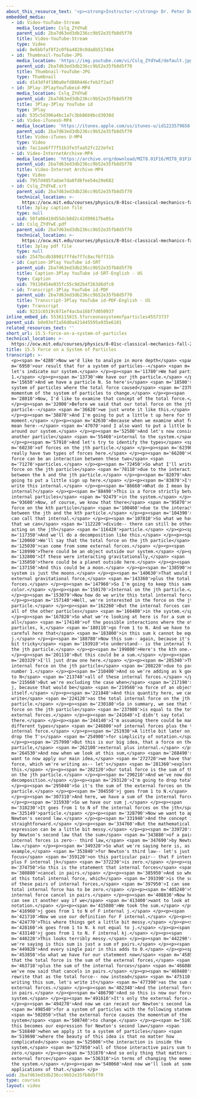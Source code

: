 ```yaml
---
about_this_resource_text: '<p><strong>Instructor:</strong> Dr. Peter Dourmashkin</p>'
embedded_media:
  - id: Video-YouTube-Stream
    media_location: Cslq_ZYdYwE
    parent_uid: 2ba7d63ed3db236cc9b52e35fb8d5f70
    title: Video-YouTube-Stream
    type: Video
    uid: 0e6bbfaf8f2c0f6a4828c0da8b517404
  - id: Thumbnail-YouTube-JPG
    media_location: 'https://img.youtube.com/vi/Cslq_ZYdYwE/default.jpg'
    parent_uid: 2ba7d63ed3db236cc9b52e35fb8d5f70
    title: Thumbnail-YouTube-JPG
    type: Thumbnail
    uid: d143df4f100a0efd880446cfeb2f2ad7
  - id: 3Play-3PlayYouTubeid-MP4
    media_location: Cslq_ZYdYwE
    parent_uid: 2ba7d63ed3db236cc9b52e35fb8d5f70
    title: 3Play-3Play YouTube id
    type: 3Play
    uid: 535c5d396a4bc1a7c3bb86b9bcd3030d
  - id: Video-iTunesU-MP4
    media_location: 'https://itunes.apple.com/us/itunes-u/id1223579658'
    parent_uid: 2ba7d63ed3db236cc9b52e35fb8d5f70
    title: Video-iTunes U-MP4
    type: Video
    uid: 7ac1aa6ff7f51b3fe3faa52fc223efe1
  - id: Video-InternetArchive-MP4
    media_location: 'https://archive.org/download/MIT8.01F16/MIT8_01F16_L15v05_360p.mp4'
    parent_uid: 2ba7d63ed3db236cc9b52e35fb8d5f70
    title: Video-Internet Archive-MP4
    type: Video
    uid: 7957d405fadae7da0fd6fee54e29e682
  - id: Cslq_ZYdYwE.srt
    parent_uid: 2ba7d63ed3db236cc9b52e35fb8d5f70
    technical_location: >-
      https://ocw.mit.edu/courses/physics/8-01sc-classical-mechanics-fall-2016/week-5-momentum-and-impulse/15.5-force-on-a-system-of-particles/15.5-force-on-a-system-of-particles/Cslq_ZYdYwE.srt
    title: 3play caption file
    type: null
    uid: 50fa06410d55dcb0d2c42d99617be05a
  - id: Cslq_ZYdYwE.pdf
    parent_uid: 2ba7d63ed3db236cc9b52e35fb8d5f70
    technical_location: >-
      https://ocw.mit.edu/courses/physics/8-01sc-classical-mechanics-fall-2016/week-5-momentum-and-impulse/15.5-force-on-a-system-of-particles/15.5-force-on-a-system-of-particles/Cslq_ZYdYwE.pdf
    title: 3play pdf file
    type: null
    uid: 2547bcdb38901fffde7f7c8acf6ff31b
  - id: Caption-3Play YouTube id-SRT
    parent_uid: 2ba7d63ed3db236cc9b52e35fb8d5f70
    title: Caption-3Play YouTube id-SRT-English - US
    type: Caption
    uid: 79110454e035fc55c9d2b4f263d6dfc0
  - id: Transcript-3Play YouTube id-PDF
    parent_uid: 2ba7d63ed3db236cc9b52e35fb8d5f70
    title: Transcript-3Play YouTube id-PDF-English - US
    type: Transcript
    uid: 8231c6519c671ef4acba16bf7d050937
inline_embed_id: 5536115815.5forceonasystemofparticles45573737
parent_uid: bde03ef1a56d0a421445595a935e6101
related_resources_text: ''
short_url: 15.5-force-on-a-system-of-particles
technical_location: >-
  https://ocw.mit.edu/courses/physics/8-01sc-classical-mechanics-fall-2016/week-5-momentum-and-impulse/15.5-force-on-a-system-of-particles/15.5-force-on-a-system-of-particles
title: 15.5 Force on a System of Particles
transcript: >-
  <p><span m='4280'>Now we'd like to analyze in more depth</span> <span
  m='6950'>our result that for a system of particles--</span> <span m='9900'>so
  let's indicate our system.</span> </p><p><span m='11780'>We had particle
  1.</span> </p><p><span m='13730'>We have our jth particle.</span> </p><p><span
  m='15650'>And we have a particle N. So here's</span> <span m='18500'>our
  system of particles where the total force caused</span> <span m='23780'>the
  momentum of the system of particles to change.</span> </p><p><span
  m='28010'>Now, I'd like to examine that concept of the total force.</span>
  </p><p><span m='32000'>Before we said that our total force on the jth
  particle--</span> <span m='36620'>we just wrote it like this.</span>
  </p><p><span m='38870'>And I'm going to put a little t up here for the
  moment.</span> </p><p><span m='42630'>Because when we examine what force we
  mean here--</span> <span m='47070'>and I also want to put a little boundary
  around our system.</span> </p><p><span m='52580'>And let's now consider
  another particle</span> <span m='55460'>internal to the system.</span>
  </p><p><span m='57910'>And let's try to identify the types</span> <span
  m='60230'>of forces on the jth particle.</span> </p><p><span m='62390'>We can
  really have two types of forces here.</span> </p><p><span m='66200'>Our first
  force can be an interaction between these two</span> <span
  m='71270'>particles.</span> </p><p><span m='72450'>So what I'll write is the
  force on the jth particle</span> <span m='78110'>due to the interaction
  between the k and the jth particle.</span> </p><p><span m='82079'>And I'm
  going to put a little sign up here.</span> </p><p><span m='83870'>I'm going to
  write this internal.</span> </p><p><span m='86660'>What do I mean by
  internal?</span> </p><p><span m='88490'>This is a force strictly between the
  internal particles</span> <span m='92479'>in the system.</span> </p><p><span
  m='93600'>Now, of course, we know that there</span> <span m='95870'>must be a
  force on the kth particle</span> <span m='100460'>due to the interaction
  between the jth and the kth particle.</span> </p><p><span m='104390'>And we
  can call that internal.</span> </p><p><span m='107810'>So what we have here is
  that we can</span> <span m='112220'>divide-- there can still be other forces
  acting on the jth</span> <span m='116420'>particle.</span> </p><p><span
  m='117350'>And we'll do a decomposition like this.</span> </p><p><span
  m='120060'>We'll say that the total force on the jth particle</span> <span
  m='125030'>can come from some external forces.</span> </p><p><span
  m='128990'>There could be an object outside our system.</span> </p><p><span
  m='132800'>If these were interacting gravitationally,</span> <span
  m='135050'>there could be a planet outside here.</span> </p><p><span
  m='137150'>And this could be a moon.</span> </p><p><span m='138590'>And our
  system is just the moons.</span> </p><p><span m='140630'>That would be an
  external gravitational force,</span> <span m='143360'>plus the total internal
  forces.</span> </p><p><span m='147960'>So I'm going to keep this same
  color.</span> </p><p><span m='150170'>Internal on the jth particle.</span>
  </p><p><span m='153079'>Now how do we write this total internal force?</span>
  </p><p><span m='157140'>Well, we're interested in the force on the jth
  particle.</span> </p><p><span m='162260'>But the internal forces can come from
  all of the other particles</span> <span m='166400'>in the system.</span>
  </p><p><span m='167820'>So what we're looking at here is for a sum over
  all</span> <span m='174140'>of the possible interactions where the other
  particles, k,</span> <span m='180110'>go from 1 to N. And we have to be very
  careful here that</span> <span m='183800'>in this sum k cannot be equal to
  j.</span> </p><p><span m='188780'>Now this sum-- again, because it's a little
  bit tricky</span> <span m='193910'>to understand-- is the internal force on
  the jth particle.</span> </p><p><span m='199800'>Here's the kth one.</span>
  </p><p><span m='201110'>But this could be a sum.</span> </p><p><span
  m='203329'>I'll just draw one here.</span> </p><p><span m='205340'>This is the
  internal force on the jth particle</span> <span m='208220'>due to particle
  number 1.</span> </p><p><span m='210400'>And so we're adding as k goes from 1
  to N</span> <span m='213740'>all of these internal forces.</span> </p><p><span
  m='215660'>But we're excluding the case when</span> <span m='217190'>k equals
  j, because that would be</span> <span m='219560'>a force of an object on
  itself.</span> </p><p><span m='221840'>And this quantity here, we can
  write</span> <span m='224120'>as the total internal force on the jth
  particle.</span> </p><p><span m='230180'>So in summary, we see that the total
  force on the jth particle</span> <span m='237800'>is equal to the total
  external forces.</span> </p><p><span m='241640'>I didn't say total
  there.</span> </p><p><span m='244140'>I'm assuming there could be many
  different types</span> <span m='246800'>of internal forces plus the total
  internal force.</span> </p><p><span m='251930'>A little bit later on, we can
  drop the T's</span> <span m='254900'>for simplicity of notation.</span>
  </p><p><span m='257990'>But this is our big idea, that a force on the jth
  particle,</span> <span m='262100'>external plus internal.</span> </p><p><span
  m='264530'>And now when we look at this sum,</span> <span m='268490'>and we
  want to now apply our main idea,</span> <span m='272720'>we have that the
  force, which we're writing as-- let's</span> <span m='281360'>explore
  this.</span> </p><p><span m='282120'>Our total force is the sum of the forces
  on the jth particle.</span> </p><p><span m='290210'>And we've now done this
  decomposition.</span> </p><p><span m='293120'>I'm going to drop total.</span>
  </p><p><span m='295040'>So it's the sum of the external forces on the jth
  particle.</span> </p><p><span m='304550'>j goes from 1 to N.</span>
  </p><p><span m='307310'>And here, we have a sum of the internal forces.</span>
  </p><p><span m='315930'>So we have our sum j.</span> </p><p><span
  m='318230'>It goes from 1 to N of the internal forces on the jth</span> <span
  m='325149'>particle.</span> </p><p><span m='328790'>Now we want to apply
  Newton's second law.</span> </p><p><span m='331940'>And the concept is very
  straightforward.</span> </p><p><span m='334760'>But the mathematical
  expression can be a little bit messy.</span> </p><p><span m='339720'>We know
  by Newton's second law that the sum</span> <span m='343880'>of a pair of
  internal forces is zero-- third law,</span> <span m='347690'>by Newton's third
  law.</span> </p><p><span m='349320'>So what we're saying here is, as an
  example,</span> <span m='353840'>for Newton's third law-- let's just
  focus</span> <span m='359120'>on this particular pair-- that F internal kj
  plus F internal jk</span> <span m='372230'>is zero.</span> </p><p><span
  m='374750'>So this is the statement that internal forces</span> <span
  m='380880'>cancel in pairs.</span> </p><p><span m='385950'>And so when I look
  at this total internal force, which</span> <span m='393390'>is the sum of all
  of these pairs of internal forces,</span> <span m='397950'>I can see that the
  total internal force has to be zero.</span> </p><p><span m='405240'>So
  internal force cancel in pairs.</span> </p><p><span m='408830'>Now here, we
  can see it another way if we</span> <span m='413400'>want to look at this
  notation.</span> </p><p><span m='415080'>We took the sum.</span> </p><p><span
  m='416960'>j goes from 1 to N of F internal j.</span> </p><p><span
  m='421710'>Now we use our definition for F internal.</span> </p><p><span
  m='424770'>This where things get a little bit messy.</span> </p><p><span
  m='428160'>k goes from 1 to N. k not equal to j.</span> </p><p><span
  m='433140'>j goes from 1 to N. F internal kj.</span> </p><p><span
  m='440220'>This looks terribly messy.</span> </p><p><span m='442290'>But what
  we're saying is this sum is just a sum of pairs.</span> </p><p><span
  m='449820'>And every single pair in this adds to 0.</span> </p><p><span
  m='453850'>So what we have for our statement now</span> <span m='458520'>is
  that the total force is the sum of the external forces,</span> <span
  m='463710'>plus the sum of the internal forces</span> <span m='466080'>which
  we've now said that cancels in pairs.</span> </p><p><span m='469480'>So let's
  rewrite that as the total force-- now instead</span> <span m='475110'>of
  writing this sum, let's write it</span> <span m='477390'>as the sum of the
  external forces.</span> </p><p><span m='482340'>And the internal forces cancel
  in pairs.</span> </p><p><span m='486790'>And so this is now our force on our
  system.</span> </p><p><span m='491610'>It's only the external force.</span>
  </p><p><span m='494270'>And now we can recast our Newton's second law</span>
  <span m='498540'>for a system of particles with the following statement</span>
  <span m='502050'>that the external force causes the momentum of the
  system</span> <span m='508740'>to change.</span> </p><p><span m='510270'>And
  this becomes our expression for Newton's second law</span> <span
  m='516840'>when we apply it to a system of particles</span> <span
  m='519690'>where the beauty of this idea is that no matter how
  complicated</span> <span m='525000'>the interaction is inside the
  system,</span> <span m='527850'>all of those interactive pairs sum to
  zero.</span> </p><p><span m='531870'>And so only thing that matters is the
  external force</span> <span m='536310'>in terms of changing the momentum of
  the system.</span> </p><p><span m='540060'>And now we'll look at some
  applications of that.</span> </p>
uid: 2ba7d63ed3db236cc9b52e35fb8d5f70
type: courses
layout: video
---
```

